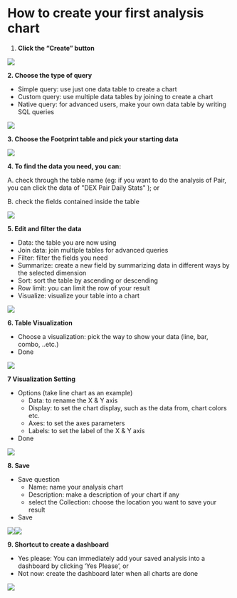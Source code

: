 # How to create your first analysis chart

1. **Click the “Create” button**

![](<../../.gitbook/assets/image (36).png>)

**2. Choose the type of query**

* Simple query: use just one data table to create a chart
* Custom query: use multiple data tables by joining to create a chart
* Native query: for advanced users, make your own data table by writing SQL queries

![](<../../.gitbook/assets/image (31).png>)

**3. Choose the Footprint table and pick your starting data**

![](<../../.gitbook/assets/image (35).png>)

**4. To find the data you need, you can:**

A. check through the table name (eg: if you want to do the analysis of Pair, you can click the data of "DEX Pair Daily Stats" ); or

B. check the fields contained inside the table

![](<../../.gitbook/assets/image (33).png>)

&#x20;**5. Edit and filter the data**

* Data: the table you are now using
* Join data: join multiple tables for advanced queries
* Filter: filter the fields you need
* Summarize: create a new field by summarizing data in different ways by the selected dimension
* Sort: sort the table by ascending or descending
* Row limit: you can limit the row of your result
* Visualize: visualize your table into a chart

![](<../../.gitbook/assets/image (37).png>)

**6. Table Visualization**

* Choose a visualization: pick the way to show your data (line, bar, combo, ..etc.)
* &#x20;Done

![](<../../.gitbook/assets/image (30).png>)

**7 Visualization Setting**

* Options (take line chart as an example)
  * Data: to rename the X & Y axis
  * Display: to set the chart display, such as the data from, chart colors etc.
  * Axes: to set the axes parameters
  * Labels: to set the label of the X & Y axis
* Done

![](<../../.gitbook/assets/image (29).png>)

**8. Save**

* Save question
  * Name: name your analysis chart
  * Description: make a description of your chart if any
  * select the Collection: choose the location you want to save your result
* Save

![](<../../.gitbook/assets/image (34).png>)![](<../../.gitbook/assets/image (32).png>)

**9. Shortcut to create a dashboard**

* Yes please: You can immediately add your saved analysis into a dashboard by clicking ‘Yes Please’, or
* Not now: create the dashboard later when all charts are done

![](../../.gitbook/assets/13.png)
